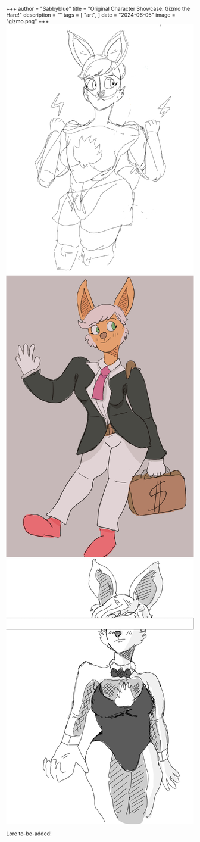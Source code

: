 +++
author = "Sabbyblue"
title = "Original Character Showcase: Gizmo the Hare!"
description = ""
tags = [
    "art",
]
date = "2024-06-05"
image = "gizmo.png"
+++
![](6.png) ![](8.png) ![](giz.png)

Lore to-be-added!
